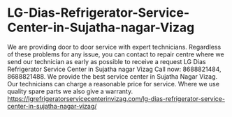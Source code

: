 # LG-Dias-Refrigerator-Service-Center-in-Sujatha-nagar-Vizag
We are providing door to door service with expert technicians. Regardless of these problems for any issue, you can contact to repair centre where we send our technician as early as possible to receive a request LG Dias Refrigerator Service Center in Sujatha nagar Vizag  Call now: 8688821484, 8688821488. We provide the best service center in Sujatha Nagar Vizag. Our technicians can charge a reasonable price for service. Where we use quality spare parts we also give a warranty. https://lgrefrigeratorservicecenterinvizag.com/lg-dias-refrigerator-service-center-in-sujatha-nagar-vizag/
